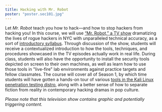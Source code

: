 ```yaml
---
title: Hacking with Mr. Robot
poster: "poster.sec101.jpg"
---
```


Let *Mr. Robot* teach you how to hack—and how to stop hackers from hacking you! In this course, we will use [“Mr. Robot,” a TV show](https://www.themoviedb.org/tv/62560-mr-robot) dramatizing the lives of rogue hackers in NYC with unparalleled technical accuracy, as a sort of [introductory syllabus](https://github.com/AnarchoTechNYC/meta/wiki/Mr.-Robot%27s-Netflix-%27n%27-Hack#week-1-s01e01). Through discussion of the show, students will receive a contextualized introduction to how the tools, techniques, and procedures showcased in the TV episodes actually work in real life. During class, students will also have the opportunity to install the security tools depicted on screen to their own machines, as well as learn how to use those tools in "live-fire" lab environments against practice targets and fellow classmates. The course will cover all of Season 1, by which time students will have gotten a hands-on tour of various [tools in the Kali Linux penetration testing distro](https://tools.kali.org/), along with a better sense of how to separate fiction from reality in contemporary hacking dramas in pop culture.

*Please note that this television show contains graphic and potentially triggering content.*

